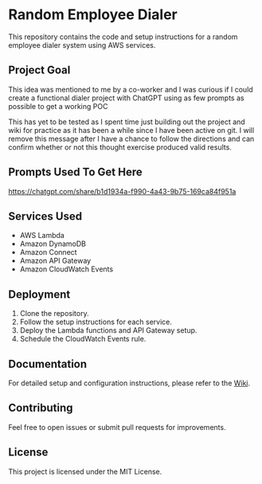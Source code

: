 # Random Employee Dialer

This repository contains the code and setup instructions for a random employee dialer system using AWS services.

## Project Goal

This idea was mentioned to me by a co-worker and I was curious if I could create a functional dialer project with ChatGPT using as few prompts as possible to get a working POC

This has yet to be tested as I spent time just building out the project and wiki for practice as it has been a while since I have been active on git. I will remove this message after I have a chance to follow the directions and can confirm whether or not this thought exercise produced valid results. 

## Prompts Used To Get Here

https://chatgpt.com/share/b1d1934a-f990-4a43-9b75-169ca84f951a

## Services Used

- AWS Lambda
- Amazon DynamoDB
- Amazon Connect
- Amazon API Gateway
- Amazon CloudWatch Events


## Deployment

1. Clone the repository.
2. Follow the setup instructions for each service.
3. Deploy the Lambda functions and API Gateway setup.
4. Schedule the CloudWatch Events rule.

## Documentation

For detailed setup and configuration instructions, please refer to the [Wiki](https://github.com/jumbottron/random-employee-dialer/wiki).

## Contributing

Feel free to open issues or submit pull requests for improvements.

## License

This project is licensed under the MIT License.
